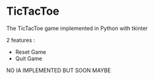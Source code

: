 # TicTacToe
The TicTacToe game implemented in Python with tkinter 

2 features : 
- Reset Game
- Quit Game 

NO IA IMPLEMENTED BUT SOON MAYBE
